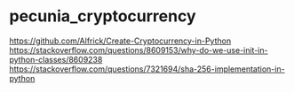 # pecunia_cryptocurrency
https://github.com/Alfrick/Create-Cryptocurrency-in-Python
https://stackoverflow.com/questions/8609153/why-do-we-use-init-in-python-classes/8609238
https://stackoverflow.com/questions/7321694/sha-256-implementation-in-python
